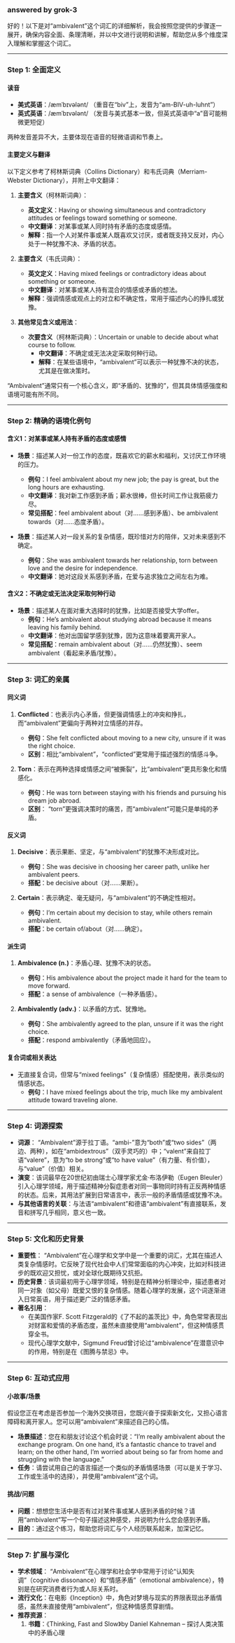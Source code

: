### answered by grok-3
好的！以下是对“ambivalent”这个词汇的详细解析，我会按照您提供的步骤逐一展开，确保内容全面、条理清晰，并以中文进行说明和讲解，帮助您从多个维度深入理解和掌握这个词汇。

---

### **Step 1: 全面定义**

#### **读音**
- **美式英语**：/æmˈbɪvələnt/ （重音在“biv”上，发音为“am-BIV-uh-luhnt”）
- **英式英语**：/æmˈbɪvələnt/ （发音与美式基本一致，但英式英语中“a”音可能稍微更短促）

两种发音差异不大，主要体现在语音的轻微语调和节奏上。

#### **主要定义与翻译**
以下定义参考了柯林斯词典（Collins Dictionary）和韦氏词典（Merriam-Webster Dictionary），并附上中文翻译：

1. **主要含义**（柯林斯词典）：
   - **英文定义**：Having or showing simultaneous and contradictory attitudes or feelings toward something or someone.
   - **中文翻译**：对某事或某人同时持有矛盾的态度或感情。
   - **解释**：指一个人对某件事或某人既喜欢又讨厌，或者既支持又反对，内心处于一种犹豫不决、矛盾的状态。

2. **主要含义**（韦氏词典）：
   - **英文定义**：Having mixed feelings or contradictory ideas about something or someone.
   - **中文翻译**：对某事或某人持有混合的情感或矛盾的想法。
   - **解释**：强调情感或观点上的对立和不确定性，常用于描述内心的挣扎或犹豫。

3. **其他常见含义或用法**：
   - **次要含义**（柯林斯词典）：Uncertain or unable to decide about what course to follow.
     - **中文翻译**：不确定或无法决定采取何种行动。
     - **解释**：在某些语境中，“ambivalent”可以表示一种犹豫不决的状态，尤其是在做决策时。

“Ambivalent”通常只有一个核心含义，即“矛盾的、犹豫的”，但其具体情感强度和语境可能有所不同。

---

### **Step 2: 精确的语境化例句**

#### **含义1：对某事或某人持有矛盾的态度或感情**
- **场景**：描述某人对一份工作的态度，既喜欢它的薪水和福利，又讨厌工作环境的压力。
  - **例句**：I feel ambivalent about my new job; the pay is great, but the long hours are exhausting.
  - **中文翻译**：我对新工作感到矛盾；薪水很棒，但长时间工作让我筋疲力尽。
  - **常见搭配**：feel ambivalent about（对……感到矛盾）、be ambivalent towards（对……态度矛盾）。

- **场景**：描述某人对一段关系的复杂情感，既珍惜对方的陪伴，又对未来感到不确定。
  - **例句**：She was ambivalent towards her relationship, torn between love and the desire for independence.
  - **中文翻译**：她对这段关系感到矛盾，在爱与追求独立之间左右为难。

#### **含义2：不确定或无法决定采取何种行动**
- **场景**：描述某人在面对重大选择时的犹豫，比如是否接受大学offer。
  - **例句**：He’s ambivalent about studying abroad because it means leaving his family behind.
  - **中文翻译**：他对出国留学感到犹豫，因为这意味着要离开家人。
  - **常见搭配**：remain ambivalent about（对……仍然犹豫）、seem ambivalent（看起来矛盾/犹豫）。

---

### **Step 3: 词汇的亲属**

#### **同义词**
1. **Conflicted**：也表示内心矛盾，但更强调情感上的冲突和挣扎，而“ambivalent”更偏向于两种对立情感的并存。
   - **例句**：She felt conflicted about moving to a new city, unsure if it was the right choice.
   - **区别**：相比“ambivalent”，“conflicted”更常用于描述强烈的情感斗争。

2. **Torn**：表示在两种选择或情感之间“被撕裂”，比“ambivalent”更具形象化和情感化。
   - **例句**：He was torn between staying with his friends and pursuing his dream job abroad.
   - **区别**： “torn”更强调决策时的痛苦，而“ambivalent”可能只是单纯的矛盾。

#### **反义词**
1. **Decisive**：表示果断、坚定，与“ambivalent”的犹豫不决形成对比。
   - **例句**：She was decisive in choosing her career path, unlike her ambivalent peers.
   - **搭配**：be decisive about（对……果断）。

2. **Certain**：表示确定、毫无疑问，与“ambivalent”的不确定性相对。
   - **例句**：I’m certain about my decision to stay, while others remain ambivalent.
   - **搭配**：be certain of/about（对……确定）。

#### **派生词**
1. **Ambivalence (n.)**：矛盾心理、犹豫不决的状态。
   - **例句**：His ambivalence about the project made it hard for the team to move forward.
   - **搭配**：a sense of ambivalence（一种矛盾感）。

2. **Ambivalently (adv.)**：以矛盾的方式、犹豫地。
   - **例句**：She ambivalently agreed to the plan, unsure if it was the right choice.
   - **搭配**：respond ambivalently（矛盾地回应）。

#### **复合词或相关表达**
- 无直接复合词，但常与“mixed feelings”（复杂情感）搭配使用，表示类似的情感状态。
  - **例句**：I have mixed feelings about the trip, much like my ambivalent attitude toward traveling alone.

---

### **Step 4: 词源探索**

- **词源**： “Ambivalent”源于拉丁语。“ambi-”意为“both”或“two sides”（两边、两种），如在“ambidextrous”（双手灵巧的）中；“valent”来自拉丁语“valere”，意为“to be strong”或“to have value”（有力量、有价值），与“value”（价值）相关。
- **演变**：该词最早在20世纪初由瑞士心理学家尤金·布洛伊勒（Eugen Bleuler）引入心理学领域，用于描述精神分裂症患者对同一事物同时持有正反两种情感的状态。后来，其用法扩展到日常语言中，表示一般的矛盾情感或犹豫不决。
- **与其他语言的关联**：与法语“ambivalent”和德语“ambivalent”有直接联系，发音和拼写几乎相同，意义也一致。

---

### **Step 5: 文化和历史背景**

- **重要性**： “Ambivalent”在心理学和文学中是一个重要的词汇，尤其在描述人类复杂情感时。它反映了现代社会中人们常常面临的内心冲突，比如对科技进步的既欢迎又担忧，或对全球化既期待又抗拒。
- **历史背景**：该词最初用于心理学领域，特别是在精神分析理论中，描述患者对同一对象（如父母）既爱又恨的复杂情感。随着心理学的发展，这个词逐渐进入日常英语，用于描述更广泛的情感矛盾。
- **著名引用**：
  - 在美国作家F. Scott Fitzgerald的《了不起的盖茨比》中，角色常常表现出对财富和爱情的矛盾态度，虽然未直接使用“ambivalent”，但这种情感贯穿全书。
  - 现代心理学文献中，Sigmund Freud曾讨论过“ambivalence”在潜意识中的作用，特别是在《图腾与禁忌》中。

---

### **Step 6: 互动式应用**

#### **小故事/场景**
假设您正在考虑是否参加一个海外交换项目，您既兴奋于探索新文化，又担心语言障碍和离开家人。您可以用“ambivalent”来描述自己的心情。
- **场景描述**：您在和朋友讨论这个机会时说：“I’m really ambivalent about the exchange program. On one hand, it’s a fantastic chance to travel and learn; on the other hand, I’m worried about being so far from home and struggling with the language.”
- **任务**：请尝试用自己的语言描述一个类似的矛盾情感场景（可以是关于学习、工作或生活中的选择），并使用“ambivalent”这个词。

#### **挑战/问题**
- **问题**：想想您生活中是否有过对某件事或某人感到矛盾的时候？请用“ambivalent”写一个句子描述这种感受，并说明为什么您会感到矛盾。
- **目的**：通过这个练习，帮助您将词汇与个人经历联系起来，加深记忆。

---

### **Step 7: 扩展与深化**

- **学术领域**： “Ambivalent”在心理学和社会学中常用于讨论“认知失调”（cognitive dissonance）和“情感矛盾”（emotional ambivalence），特别是在研究消费者行为或人际关系时。
- **流行文化**：在电影《Inception》中，角色对梦境与现实的界限表现出矛盾情感，虽然未直接使用“ambivalent”，但这种情感贯穿剧情。
- **推荐资源**：
  1. **书籍**：《Thinking, Fast and Slow》by Daniel Kahneman – 探讨人类决策中的矛盾心理